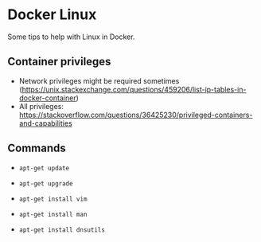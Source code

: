# Docker Linux

Some tips to help with Linux in Docker.

## Container privileges

- Network privileges might be required sometimes (https://unix.stackexchange.com/questions/459206/list-ip-tables-in-docker-container)
- All privileges: https://stackoverflow.com/questions/36425230/privileged-containers-and-capabilities

## Commands

- `apt-get update`
- `apt-get upgrade`

- `apt-get install vim`
- `apt-get install man`
- `apt-get install dnsutils`

